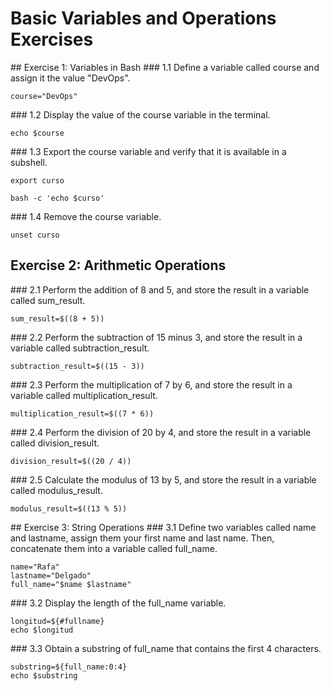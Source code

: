 # Basic Variables and Operations Exercises

## Exercise 1: Variables in Bash
### 1.1 Define a variable called course and assign it the value "DevOps".

```
course="DevOps"
```

### 1.2 Display the value of the course variable in the terminal.

```
echo $course

```

### 1.3 Export the course variable and verify that it is available in a subshell.

```
export curso
```

```
bash -c 'echo $curso'
```

### 1.4 Remove the course variable.

```
unset curso
```

## Exercise 2: Arithmetic Operations

### 2.1 Perform the addition of 8 and 5, and store the result in a variable called sum_result.

```
sum_result=$((8 + 5))

```

### 2.2 Perform the subtraction of 15 minus 3, and store the result in a variable called subtraction_result.

```
subtraction_result=$((15 - 3))
```

### 2.3 Perform the multiplication of 7 by 6, and store the result in a variable called multiplication_result.

```
multiplication_result=$((7 * 6))
```

### 2.4 Perform the division of 20 by 4, and store the result in a variable called division_result.

```
division_result=$((20 / 4))
```

### 2.5 Calculate the modulus of 13 by 5, and store the result in a variable called modulus_result.

```
modulus_result=$((13 % 5))
```

## Exercise 3: String Operations
### 3.1 Define two variables called name and lastname, assign them your first name and last name. Then, concatenate them into a variable called full_name.

```
name="Rafa"
lastname="Delgado"
full_name="$name $lastname"
```

### 3.2 Display the length of the full_name variable.

```
longitud=${#fullname}
echo $longitud
```

### 3.3 Obtain a substring of full_name that contains the first 4 characters.

```
substring=${full_name:0:4}
echo $substring
```
